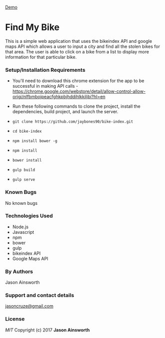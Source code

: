 [Demo](http://g.recordit.co/xRWv8rJWWm.gif)

# Find My Bike
This is a simple web application that uses the bikeindex API and google maps API which allows a user to input a city and find all the stolen bikes for that area. The user is able to click on a bike from a list to display more information for that particular bike.
### Setup/Installation Requirements
* You'll need to download this chrome extension for the app to be successful in making API calls - https://chrome.google.com/webstore/detail/allow-control-allow-origi/nlfbmbojpeacfghkpbjhddihlkkiljbi?hl=en

* Run these following commands to clone the project, install the dependencies, build project, and launch the server.
* `git clone https://github.com/jaybones90/bike-index.git`
* `cd bike-index`
* `npm install bower -g`
* `npm install`
* `bower install`
* `gulp build`
* `gulp serve`
### Known Bugs
No known bugs
### Technologies Used
* Node.js
* Javascript
* npm
* bower
* gulp
* bikeindex API
* Google Maps API
### By Authors
Jason Ainsworth
### Support and contact details
jasoncruze@gmail.com
### License
_MIT_
Copyright (c) 2017 **Jason Ainsworth**

